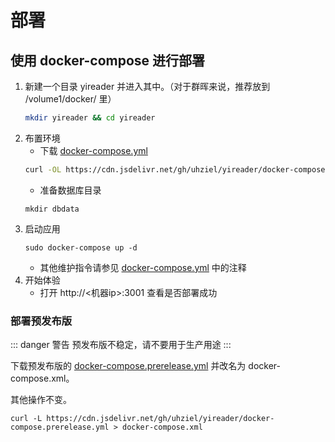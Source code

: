 # 部署

## 使用 docker-compose 进行部署

1. 新建一个目录 yireader 并进入其中。（对于群晖来说，推荐放到 /volume1/docker/ 里）
   ``` bash
   mkdir yireader && cd yireader
   ```
2. 布置环境
   - 下载 [docker-compose.yml](https://github.com/uhziel/yireader/blob/main/docker-compose.yml)
   ``` bash
   curl -OL https://cdn.jsdelivr.net/gh/uhziel/yireader/docker-compose.yml
   ```
   - 准备数据库目录
   ```
   mkdir dbdata
   ```
3. 启动应用
   ```
   sudo docker-compose up -d
   ```
   - 其他维护指令请参见 [docker-compose.yml](https://github.com/uhziel/yireader/blob/main/docker-compose.yml) 中的注释
4. 开始体验
   - 打开 http://<机器ip>:3001 查看是否部署成功

### 部署预发布版

::: danger 警告
预发布版不稳定，请不要用于生产用途
:::

下载预发布版的 [docker-compose.prerelease.yml](https://github.com/uhziel/yireader/blob/main/docker-compose.prerelease.yml) 并改名为 docker-compose.xml。

其他操作不变。

```
curl -L https://cdn.jsdelivr.net/gh/uhziel/yireader/docker-compose.prerelease.yml > docker-compose.xml
```
